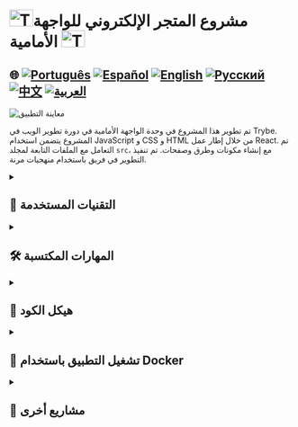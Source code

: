 # <img src="https://cdn-icons-png.flaticon.com/128/10832/10832132.png" alt="Trybe Logo" width="42" height="30" />مشروع المتجر الإلكتروني للواجهة الأمامية <img src="https://cdn-icons-png.flaticon.com/128/10832/10832132.png" alt="Trybe Logo" width="42" height="30" />

## 🌐 [![Português](https://img.shields.io/badge/Português-green)](https://github.com/SamuelRocha91/project-frontend-online-store/blob/main/README.md) [![Español](https://img.shields.io/badge/Español-yellow)](https://github.com/SamuelRocha91/project-frontend-online-store/blob/main/README_es.md) [![English](https://img.shields.io/badge/English-blue)](https://github.com/SamuelRocha91/project-frontend-online-store/blob/main/README_en.md) [![Русский](https://img.shields.io/badge/Русский-lightgrey)](https://github.com/SamuelRocha91/project-frontend-online-store/blob/main/README_ru.md) [![中文](https://img.shields.io/badge/中文-red)](https://github.com/SamuelRocha91/project-frontend-online-store/blob/main/README_ch.md) [![العربية](https://img.shields.io/badge/العربية-orange)](https://github.com/SamuelRocha91/project-frontend-online-store/blob/main/README_ar.md)

![معاينة التطبيق](./public/onlineStore.gif)

تم تطوير هذا المشروع في وحدة الواجهة الأمامية في دورة تطوير الويب في Trybe. المشروع يتضمن استخدام JavaScript و CSS و HTML من خلال إطار عمل React. تم التعامل مع الملفات التابعة لمجلد `src`، مع إنشاء مكونات وطرق وصفحات. تم تنفيذ التطوير في فريق باستخدام منهجيات مرنة.

<details>
  <summary><h2>🚀 التقنيات المستخدمة</h2></summary>

  - **React**: لإنشاء واجهة المستخدم.
  - **Redux**: لإدارة حالة التطبيق.
  - **React Router**: للتنقل بين الصفحات.
  - **CSS**: لتصميم التطبيق.
  - **Docker**: لحاوية التطبيق.

</details>

<details>
  <summary><h2>🛠️ المهارات المكتسبة</h2></summary>

  - استخدام المنهجيات المرنة (Trello و Scrum)؛
  - تنفيذ الطرق باستخدام React Router؛
  - منطق البرمجة؛
  - إدارة الحالة باستخدام Redux؛
  - إنشاء مكونات React.

</details>

<details>
  <summary><h2>📂 هيكل الكود</h2></summary>

  هيكل الطرق في التطبيق يتم إدارته بواسطة مكون `App`. إليك مثال على تنفيذ الطرق:

  ```javascript
  import { Switch, Route } from 'react-router-dom';
  import Main from './pages/Main';
  import ShoppingCart from './pages/ShoppingCart';
  import Checkout from './pages/Checkout';
  import Details from './pages/Details';

  class App extends Component {
    render() {
      return (
        <Switch>
          <Route exact path="/" component={ Main } />
          <Route path="/shoppingcart" component={ ShoppingCart } />
          <Route path="/checkout" render={ (props) => <Checkout { ...props } /> } />
          <Route path="/details/:product" render={ (props) => <Details { ...props } /> } />
        </Switch>
      );
    }
  }

  export default App;
  ```

</details>

<details>
  <summary><h2>🐳 تشغيل التطبيق باستخدام Docker</h2></summary>

  لتشغيل التطبيق باستخدام Docker، اتبع الخطوات أدناه:

  1. **بناء صورة Docker**:

     في دليل المشروع، نفذ الأمر التالي لإنشاء صورة Docker:

     ```bash
     docker build -t react_store .
     ```

  2. **تشغيل الحاوية**:

     بعد بناء الصورة، يمكنك تشغيل حاوية منها بالأمر التالي:

     ```bash
     docker run -d --name react -p 3000:3000 react_store
     ```

  3. **الوصول إلى التطبيق**:

     بعد بدء الحاوية، سيكون التطبيق متاحًا على [http://localhost:3000](http://localhost:3000).

</details>

<details>
  <summary><h2>🔗 مشاريع أخرى</h2></summary>

  - 🌶️ [Recipes App](https://github.com/SamuelRocha91/ProjectRecipesApp/blob/main/README_ar.md)
  - 🎮 [Trivia](https://github.com/SamuelRocha91/trivia_game/blob/main/README_ar.md)
  - 👛 [Expense organizer](https://github.com/SamuelRocha91/project-trybewallet/blob/main/README_ar.md)
  - 🐣 [Pokedex](https://github.com/SamuelRocha91/pokedex/blob/main/README_ar.md)

</details>
